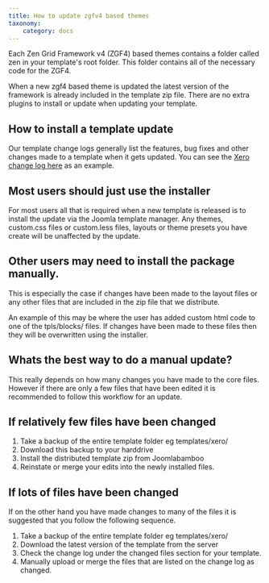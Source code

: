 ```yaml
---
title: How to update zgfv4 based themes
taxonomy:
    category: docs
---
```


Each Zen Grid Framework v4 (ZGF4) based themes contains a folder called zen in your template's root folder. This folder contains all of the necessary code for the ZGF4.

When a new zgf4 based theme is updated the latest version of the framework is already included in the template zip file. There are no extra plugins to install or update when updating your template.

How to install a template update
----

Our template change logs generally list the features, bug fixes and other changes made to a template when it gets updated.  You can see the <a href="http://docs.joomlabamboo.com/changelogs/xero-changelog">Xero change log here</a> as an example.

## Most users should just use the installer
For most users all that is required when a new template is released is to install the update via the Joomla template manager. Any themes, custom.css files or custom.less files, layouts or theme presets you have create will be unaffected by the update.

## Other users may need to install the package manually. 
This is especially the case if changes have been made to the layout files or any other files that are included in the zip file that we distribute.

An example of this may be where the user has added custom html code to one of the tpls/blocks/ files. If changes have been made to these files then they will be overwritten using the installer.

## Whats the best way to do a manual update?
This really depends on how many changes you have made to the core files. However if there are only a few files that have been edited it is recommended to follow this workflow for an update.

## If relatively few files have been changed

1. Take a backup of the entire template folder eg templates/xero/
2. Download this backup to your harddrive
3. Install the distributed template zip from Joomlabamboo
4. Reinstate or merge your edits into the newly installed files.

## If lots of files have been changed
If on the other hand you have made changes to many of the files it is suggested that you follow the following sequence.

1. Take a backup of the entire template folder eg templates/xero/
2. Download the latest version of the template from the server
3. Check the change log under the changed files section for your template.
4. Manually upload or merge the files that are listed on the change log as changed.
